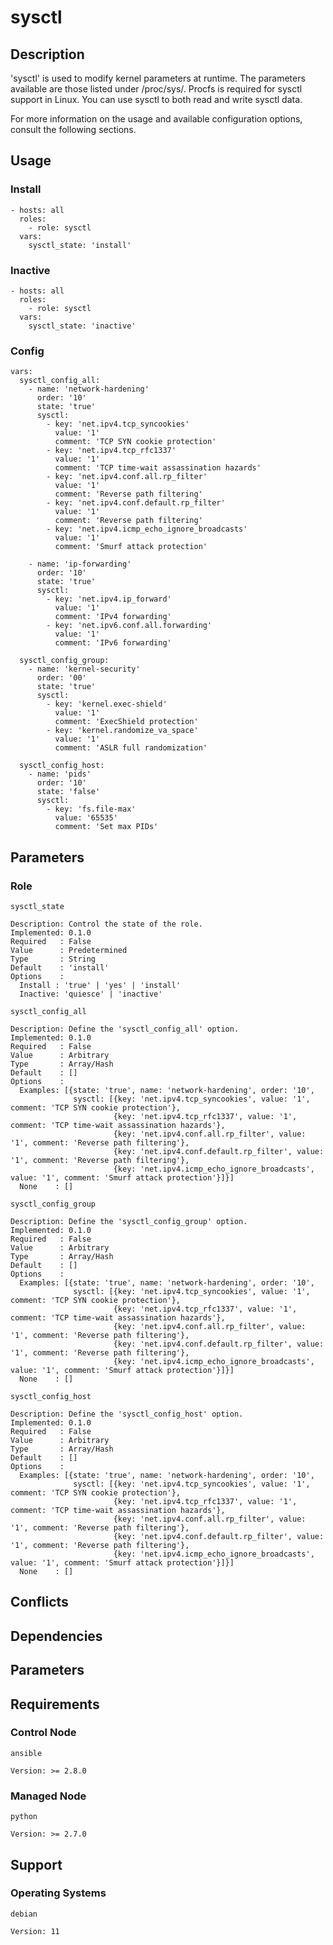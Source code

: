 # sysctl

## Description

'sysctl' is used to modify kernel parameters at runtime. The parameters
available are those listed under /proc/sys/. Procfs is required for sysctl
support in Linux. You can use sysctl to both read and write sysctl data.

For more information on the usage and available configuration options,
consult the following sections.

## Usage

### Install

```
- hosts: all
  roles:
    - role: sysctl
  vars:
    sysctl_state: 'install'
```

### Inactive

```
- hosts: all
  roles:
    - role: sysctl
  vars:
    sysctl_state: 'inactive'
```

### Config

```
vars:
  sysctl_config_all:
    - name: 'network-hardening'
      order: '10'
      state: 'true'
      sysctl:
        - key: 'net.ipv4.tcp_syncookies'
          value: '1'
          comment: 'TCP SYN cookie protection'
        - key: 'net.ipv4.tcp_rfc1337'
          value: '1'
          comment: 'TCP time-wait assassination hazards'
        - key: 'net.ipv4.conf.all.rp_filter'
          value: '1'
          comment: 'Reverse path filtering'
        - key: 'net.ipv4.conf.default.rp_filter'
          value: '1'
          comment: 'Reverse path filtering'
        - key: 'net.ipv4.icmp_echo_ignore_broadcasts'
          value: '1'
          comment: 'Smurf attack protection'

    - name: 'ip-forwarding'
      order: '10'
      state: 'true'
      sysctl:
        - key: 'net.ipv4.ip_forward'
          value: '1'
          comment: 'IPv4 forwarding'
        - key: 'net.ipv6.conf.all.forwarding'
          value: '1'
          comment: 'IPv6 forwarding'

  sysctl_config_group:
    - name: 'kernel-security'
      order: '00'
      state: 'true'
      sysctl:
        - key: 'kernel.exec-shield'
          value: '1'
          comment: 'ExecShield protection'
        - key: 'kernel.randomize_va_space'
          value: '1'
          comment: 'ASLR full randomization'

  sysctl_config_host:
    - name: 'pids'
      order: '10'
      state: 'false'
      sysctl:
        - key: 'fs.file-max'
          value: '65535'
          comment: 'Set max PIDs'
```

## Parameters

### Role

`sysctl_state`

    Description: Control the state of the role.
    Implemented: 0.1.0
    Required   : False
    Value      : Predetermined
    Type       : String
    Default    : 'install'
    Options    :
      Install : 'true' | 'yes' | 'install'
      Inactive: 'quiesce' | 'inactive'

`sysctl_config_all`

    Description: Define the 'sysctl_config_all' option.
    Implemented: 0.1.0
    Required   : False
    Value      : Arbitrary
    Type       : Array/Hash
    Default    : []
    Options    :
      Examples: [{state: 'true', name: 'network-hardening', order: '10',
                  sysctl: [{key: 'net.ipv4.tcp_syncookies', value: '1', comment: 'TCP SYN cookie protection'},
                           {key: 'net.ipv4.tcp_rfc1337', value: '1', comment: 'TCP time-wait assassination hazards'},
                           {key: 'net.ipv4.conf.all.rp_filter', value: '1', comment: 'Reverse path filtering'},
                           {key: 'net.ipv4.conf.default.rp_filter', value: '1', comment: 'Reverse path filtering'},
                           {key: 'net.ipv4.icmp_echo_ignore_broadcasts', value: '1', comment: 'Smurf attack protection'}]}]
      None    : []

`sysctl_config_group`

    Description: Define the 'sysctl_config_group' option.
    Implemented: 0.1.0
    Required   : False
    Value      : Arbitrary
    Type       : Array/Hash
    Default    : []
    Options    :
      Examples: [{state: 'true', name: 'network-hardening', order: '10',
                  sysctl: [{key: 'net.ipv4.tcp_syncookies', value: '1', comment: 'TCP SYN cookie protection'},
                           {key: 'net.ipv4.tcp_rfc1337', value: '1', comment: 'TCP time-wait assassination hazards'},
                           {key: 'net.ipv4.conf.all.rp_filter', value: '1', comment: 'Reverse path filtering'},
                           {key: 'net.ipv4.conf.default.rp_filter', value: '1', comment: 'Reverse path filtering'},
                           {key: 'net.ipv4.icmp_echo_ignore_broadcasts', value: '1', comment: 'Smurf attack protection'}]}]
      None    : []

`sysctl_config_host`

    Description: Define the 'sysctl_config_host' option.
    Implemented: 0.1.0
    Required   : False
    Value      : Arbitrary
    Type       : Array/Hash
    Default    : []
    Options    :
      Examples: [{state: 'true', name: 'network-hardening', order: '10',
                  sysctl: [{key: 'net.ipv4.tcp_syncookies', value: '1', comment: 'TCP SYN cookie protection'},
                           {key: 'net.ipv4.tcp_rfc1337', value: '1', comment: 'TCP time-wait assassination hazards'},
                           {key: 'net.ipv4.conf.all.rp_filter', value: '1', comment: 'Reverse path filtering'},
                           {key: 'net.ipv4.conf.default.rp_filter', value: '1', comment: 'Reverse path filtering'},
                           {key: 'net.ipv4.icmp_echo_ignore_broadcasts', value: '1', comment: 'Smurf attack protection'}]}]
      None    : []

## Conflicts

## Dependencies

## Parameters

## Requirements

### Control Node

`ansible`

    Version: >= 2.8.0

### Managed Node

`python`

    Version: >= 2.7.0

## Support

### Operating Systems

`debian`

    Version: 11
